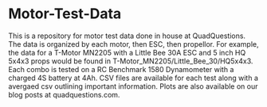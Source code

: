 # Motor-Test-Data
This is a repository for motor test data done in house at QuadQuestions. The data is organized by each motor, then ESC, then propellor. For example, the data for a T-Motor MN2205 with a Little Bee 30A ESC and 5 inch HQ 5x4x3 props would be found in T-Motor_MN2205/Little_Bee_30/HQ5x4x3.
Each combo is tested on a RC Benchmark 1580 Dynamometer with a charged 4S battery at 4Ah. CSV files are available for each test along with a avergaed csv outlining important information. Plots are also available on our blog posts at quadquestions.com.  
